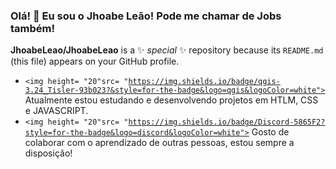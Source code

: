 ### Olá! 👋 Eu sou o Jhoabe Leão! Pode me chamar de Jobs também!


**JhoabeLeao/JhoabeLeao** is a ✨ _special_ ✨ repository because its `README.md` (this file) appears on your GitHub profile.


- <code><img height= "20"src= "https://img.shields.io/badge/qgis-3.24_Tisler-93b023?&style=for-the-badge&logo=qgis&logoColor=white"></code> Atualmente estou estudando e desenvolvendo projetos em HTLM, CSS e JAVASCRIPT.
- <code><img height= "20"src= "https://img.shields.io/badge/Discord-5865F2?style=for-the-badge&logo=discord&logoColor=white"></code> Gosto de colaborar com o aprendizado de outras pessoas, estou sempre a disposição!

<!--

-->


